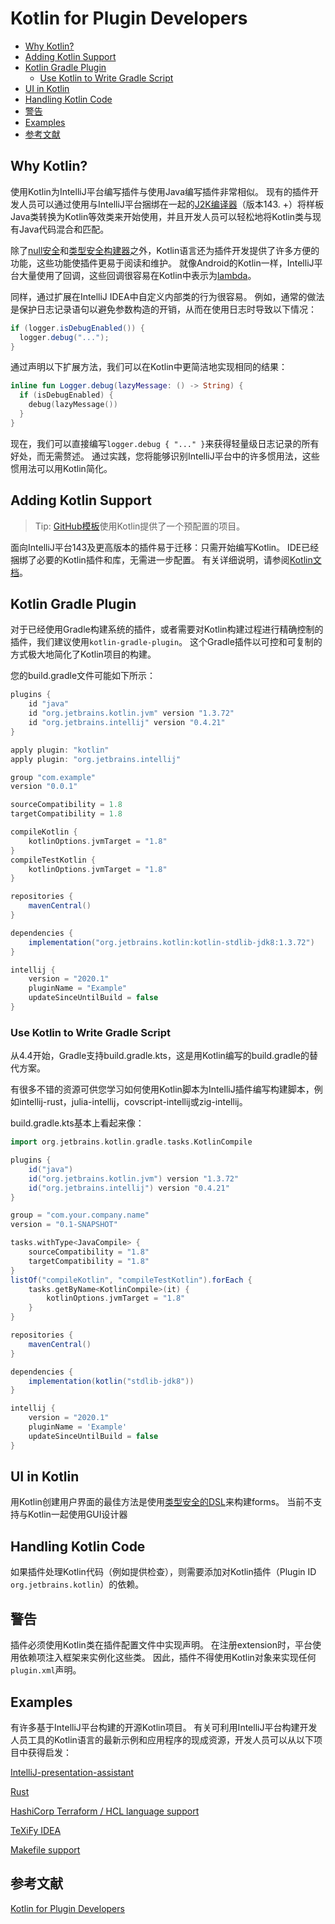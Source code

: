 # Kotlin for Plugin Developers

* [Why Kotlin?](#WhyKotlin?)
* [Adding Kotlin Support](#AddingKotlinSupport)
* [Kotlin Gradle Plugin](#KotlinGradlePlugin)
  * [Use Kotlin to Write Gradle Script](#UseKotlintoWriteGradleScript)
* [UI in Kotlin](#UIinKotlin)
* [Handling Kotlin Code](#HandlingKotlinCode)
* [警告](#警告)
* [Examples](#Examples)
* [参考文献](#参考文献)

## <a name="WhyKotlin?">Why Kotlin?</a>

使用Kotlin为IntelliJ平台编写插件与使用Java编写插件非常相似。 现有的插件开发人员可以通过使用与IntelliJ平台捆绑在一起的[J2K编译器](https://kotlinlang.org/docs/tutorials/mixing-java-kotlin-intellij.html#converting-an-existing-java-file-to-kotlin-with-j2k)（版本143. +）将样板Java类转换为Kotlin等效类来开始使用，并且开发人员可以轻松地将Kotlin类与现有Java代码混合和匹配。

除了[null安全](https://kotlinlang.org/docs/reference/null-safety.html)和[类型安全构建器](https://kotlinlang.org/docs/reference/type-safe-builders.html)之外，Kotlin语言还为插件开发提供了许多方便的功能，这些功能使插件更易于阅读和维护。 就像Android的Kotlin一样，IntelliJ平台大量使用了回调，这些回调很容易在Kotlin中表示为[lambda](https://kotlinlang.org/docs/reference/lambdas.html)。

同样，通过扩展在IntelliJ IDEA中自定义内部类的行为很容易。 例如，通常的做法是保护日志记录语句以避免参数构造的开销，从而在使用日志时导致以下情况：
```java
if (logger.isDebugEnabled()) {
  logger.debug("...");
}
```
通过声明以下扩展方法，我们可以在Kotlin中更简洁地实现相同的结果：
```kotlin
inline fun Logger.debug(lazyMessage: () -> String) {
  if (isDebugEnabled) {
    debug(lazyMessage())
  }
}
```

现在，我们可以直接编写`logger.debug { "..." }`来获得轻量级日志记录的所有好处，而无需赘述。 通过实践，您将能够识别IntelliJ平台中的许多惯用法，这些惯用法可以用Kotlin简化。

## <a name="AddingKotlinSupport">Adding Kotlin Support</a>

> Tip: [GitHub模板](https://jetbrains.org/intellij/sdk/docs/tutorials/github_template.html)使用Kotlin提供了一个预配置的项目。

面向IntelliJ平台143及更高版本的插件易于迁移：只需开始编写Kotlin。 IDE已经捆绑了必要的Kotlin插件和库，无需进一步配置。 有关详细说明，请参阅[Kotlin文档](https://kotlinlang.org/docs/tutorials/getting-started.html)。

## <a name="KotlinGradlePlugin">Kotlin Gradle Plugin</a>

对于已经使用Gradle构建系统的插件，或者需要对Kotlin构建过程进行精确控制的插件，我们建议使用`kotlin-gradle-plugin`。 这个Gradle插件以可控和可复制的方式极大地简化了Kotlin项目的构建。

您的build.gradle文件可能如下所示：
```groovy
plugins {
    id "java"
    id "org.jetbrains.kotlin.jvm" version "1.3.72"
    id "org.jetbrains.intellij" version "0.4.21"
}

apply plugin: "kotlin"
apply plugin: "org.jetbrains.intellij"

group "com.example"
version "0.0.1"

sourceCompatibility = 1.8
targetCompatibility = 1.8

compileKotlin {
    kotlinOptions.jvmTarget = "1.8"
}
compileTestKotlin {
    kotlinOptions.jvmTarget = "1.8"
}

repositories {
    mavenCentral()
}

dependencies {
    implementation("org.jetbrains.kotlin:kotlin-stdlib-jdk8:1.3.72")
}

intellij {
    version = "2020.1"
    pluginName = "Example"
    updateSinceUntilBuild = false
}
```

### <a name="UseKotlintoWriteGradleScript">Use Kotlin to Write Gradle Script</a>

从4.4开始，Gradle支持build.gradle.kts，这是用Kotlin编写的build.gradle的替代方案。

有很多不错的资源可供您学习如何使用Kotlin脚本为IntelliJ插件编写构建脚本，例如intellij-rust，julia-intellij，covscript-intellij或zig-intellij。

build.gradle.kts基本上看起来像：
```groovy
import org.jetbrains.kotlin.gradle.tasks.KotlinCompile

plugins {
    id("java")
    id("org.jetbrains.kotlin.jvm") version "1.3.72"
    id("org.jetbrains.intellij") version "0.4.21"
}

group = "com.your.company.name"
version = "0.1-SNAPSHOT"

tasks.withType<JavaCompile> {
    sourceCompatibility = "1.8"
    targetCompatibility = "1.8"
}
listOf("compileKotlin", "compileTestKotlin").forEach {
    tasks.getByName<KotlinCompile>(it) {
        kotlinOptions.jvmTarget = "1.8"
    }
}

repositories {
    mavenCentral()
}

dependencies {
    implementation(kotlin("stdlib-jdk8"))
}

intellij {
    version = "2020.1"
    pluginName = 'Example'
    updateSinceUntilBuild = false
}
```

## <a name="UIinKotlin">UI in Kotlin</a>

用Kotlin创建用户界面的最佳方法是使用[类型安全的DSL](https://jetbrains.org/intellij/sdk/docs/user_interface_components/kotlin_ui_dsl.html)来构建forms。 当前不支持与Kotlin一起使用GUI设计器

## <a name="HandlingKotlinCode">Handling Kotlin Code</a>

如果插件处理Kotlin代码（例如提供检查），则需要添加对Kotlin插件（Plugin ID `org.jetbrains.kotlin`）的依赖。

## <a name="警告">警告</a>

插件必须使用Kotlin类在插件配置文件中实现声明。 在注册extension时，平台使用依赖项注入框架来实例化这些类。 因此，插件不得使用Kotlin对象来实现任何`plugin.xml`声明。

## <a name="Examples">Examples</a>

有许多基于IntelliJ平台构建的开源Kotlin项目。 有关可利用IntelliJ平台构建开发人员工具的Kotlin语言的最新示例和应用程序的现成资源，开发人员可以从以下项目中获得启发：

[IntelliJ-presentation-assistant](https://github.com/chashnikov/IntelliJ-presentation-assistant)

[Rust](https://github.com/intellij-rust/intellij-rust)

[HashiCorp Terraform / HCL language support](https://github.com/VladRassokhin/intellij-hcl)

[TeXiFy IDEA](https://github.com/Hannah-Sten/TeXiFy-IDEA)

[Makefile support](https://github.com/kropp/intellij-makefile)

## <a name="参考文献">参考文献</a>

[Kotlin for Plugin Developers](https://jetbrains.org/intellij/sdk/docs/tutorials/kotlin.html)
